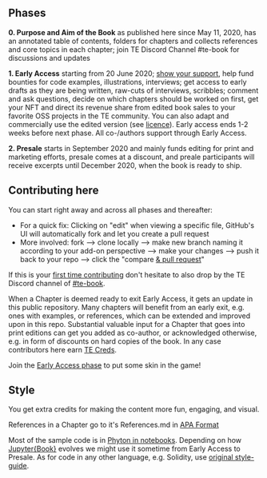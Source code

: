 
## Phases
**0. Purpose and Aim of the Book** as published here since May 11, 2020, has an annotated table of contents, folders for chapters and collects references and core topics in each chapter; join TE Discord Channel #te-book for discussions and updates 

**1. Early Access** starting from 20 June 2020; [show your support](https://tokengenie.org/), help fund bounties for code examples, illustrations, interviews; get access to early drafts as they are being written, raw-cuts of interviews, scribbles; comment and ask questions, decide on which chapters should be worked on first, get your NFT and direct its revenue share from edited book sales to your favorite OSS projects in the TE community. You can also adapt and commercially use the edited version (see [licence](../master/LICENCE.md)). Early access ends 1-2 weeks before next phase. All co-/authors support through Early Access. 

**2. Presale** starts in September 2020 and mainly funds editing for print and marketing efforts, presale comes at a discount, and preale participants will receive excerpts until December 2020, when the book is ready to ship.

## Contributing here
You can start right away and across all phases and thereafter:
- For a quick fix: Clicking on "edit" when viewing a specific file, GitHub's UI will automatically fork and let you create a pull request
- More involved: fork --> clone locally --> make new branch naming it according to your add-on perspective --> make your changes --> push it back to your repo --> click the "compare [& pull request](https://opensource.com/article/19/7/create-pull-request-github)" 

If this is your [first time contributing](https://github.com/firstcontributions/first-contributions) don't hesitate to also drop by the TE Discord channel of [#te-book](https://discord.gg/uZJkb6).

When a Chapter is deemed ready to exit Early Access, it gets an update in this public repository. Many chapters will benefit from an early exit, e.g. ones with examples, or references, which can be extended and improved upon in this repo. Substantial valuable input for a Chapter that goes into print editions can get you added as co-author, or acknowledged otherwise, e.g. in form of discounts on hard copies of the book. In any case contributors here earn [TE Creds](https://github.com/TokenEngineeringCommunity/AraCred). 

Join the [Early Access phase](https://tokengenie.org/) to put some skin in the game!

## Style
You get extra credits for making the content more fun, engaging, and visual.

References in a Chapter go to it's References.md in [APA Format](https://pitt.libguides.com/c.php?g=12108&p=64730)

Most of the sample code is in [Phyton in notebooks](https://github.com/spacetelescope/style-guides/blob/master/templates/example_notebook.ipynb). Depending on how [Jupyter{Book}](https://jupyterbook.org/intro.html) evolves we might use it sometime from Early Access to Presale. As for code in any other language, e.g. Solidity, use [original style-guide](https://solidity.readthedocs.io/en/v0.5.3/style-guide.html).  
